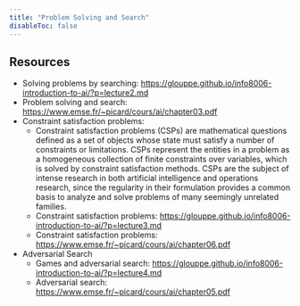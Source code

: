 ```yaml
---
title: "Problem Solving and Search"
disableToc: false 
---
```


## Resources
- Solving problems by searching: https://glouppe.github.io/info8006-introduction-to-ai/?p=lecture2.md
- Problem solving and search: https://www.emse.fr/~picard/cours/ai/chapter03.pdf
- Constraint satisfaction problems:
	- Constraint satisfaction problems (CSPs) are mathematical questions defined as a set of objects whose state must satisfy a number of constraints or limitations. CSPs represent the entities in a problem as a homogeneous collection of finite constraints over variables, which is solved by constraint satisfaction methods. CSPs are the subject of intense research in both artificial intelligence and operations research, since the regularity in their formulation provides a common basis to analyze and solve problems of many seemingly unrelated families. 
	- Constraint satisfaction problems: https://glouppe.github.io/info8006-introduction-to-ai/?p=lecture3.md
	- Constraint satisfaction problems: https://www.emse.fr/~picard/cours/ai/chapter06.pdf
- Adversarial Search
	- Games and adversarial search: https://glouppe.github.io/info8006-introduction-to-ai/?p=lecture4.md
	- Adversarial search: https://www.emse.fr/~picard/cours/ai/chapter05.pdf